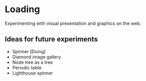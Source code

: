  # Loading
 Experimenting with visual presentation and graphics on the web.

## Ideas for future experiments
 - Spinner [Doing]
 - Diamond image gallery
 - Node tree as a tree
 - Periodic table
 - Lighthouse spinner